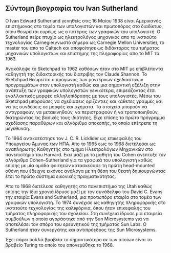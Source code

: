 ## Σύντομη βιογραφία του Ivan Sutherland

Ο Ivan Edward Sutherland γενηθείς στις 16 Μαίου 1938 είναι Αμερικανός επιστήμονας στο τομέα των υπολογιστών και πρωτοπόρος στο διαδίκτυο, όπου θεωρείται ευρέως ως ο πατέρας των γραφικών του υπολογιστή. Ο Sutherland πείρε πτυχίο ως ηλεκτρολόγος μηχανικός απο το ινστιούτο τεχνολογίας Carnegie(γνωστό σήμερα ως Carnegie Mellon Universitie), το master του απο το Caltech και αποφοίτησε ως διδάκτορας του τμήματος μηχανικών υπολογιστών και επιστήμης της πληροφορίας απο το MIT το 1963.

Ανακάληψε το Sketchpad το 1962 καθόσων ήταν στο MIT με επιβλέποντα καθηγητή της διδακτορικής του διατριβής τον  Claude Shannon. Το Sketchpad θεωρείται ο πρόγωνος των μοντέρνων σχεδιαστικών προγραμμάτων στον υπολογιστή καθώς και μια σημαντική εξέλιξη στην ανάπτυξη των γραφικών υπολογιστών γενικότερα, επιρεάζοντας έτσι εναλλακτικές μορφές αλληλεπίδρασης με τους υπολογιστές. Μέσω του Sketchpad μπορούσες να σχεδιάσεις οριζόντιες και κάθετες γραμμές και να τις συνδέσεις σε μορφές και σχήματα. Τα στοιχεία μπορούν να αντιγραφούν, να μετακινηθούν, να περιστραφούν ή να τροποποιηθούν, διατηρώντας τις βασικές τους ιδιότητες. Είχε επίσης το πρώτο πρόγραμμα σχεδίασης παραθύρων και αλγόριθμο αποκοπής, το οποίο επέτρεπε τη μεγέθυνση.

Το 1964 αντικατέστησε τον  J. C. R. Licklider ως επικεφαλής του Υπουργείου Άμυνας των ΗΠΑ. Απο το 1965 εως το 1968 διετέλεσαι ως αναπληρωτής Καθηγητής στο τμήμα Ηλεκτρολόγων Μηχανικών στο πανεπιστήμιο του Harvard. Εκεί μαζί με το μαθητή του Cohen ανέπτυξε τον αλγόριθμο  Cohen–Sutherland για τα γραφικά του υπολογιστή καθώς επίσης με μία ομάδα φοιτητών κατασκεύασε τη πρώτη  head-mounted οθόνη που έδειχνε εικόνες ανάλογα με τη θέση του θεατή δημιουργώντας έτσι το πρώτο σύστημα εικονικής πραγματικότητας.

Απο το 1968 διετέλεσε καθηγητής στο πανεπιστήμιο της Utah καθώς επίσης την ίδια χρονιά ίδρυσε μαζί με τον συνάδελφο του David C. Evans την εταιρία  Evans and Sutherland, μια προτωπόρο εταιρία στο τομέα των γραφικών υπολογιστή. Το 1974 συνέχισε ως καθηγητής πληροφορικής στο ινστιτούτο τεχνολογίας της καλιφόρνια, όπου ήταν επικεφαλής του τμήματος πληροφορικής του σχολείου. Στη συνέχεια ίδρυσε μια εταιρεία συμβούλων  η οποία αγοράστηκε από την Sun Microsystems για να αποτελέσει τον σπόρο του ερευνητικού της τμήματος Sun Labs. Ο Sutherland ήταν συνεργάτης και αντιπρόεδρος της Sun Microsystems.

Έχει πάρει πολλά βραβεία το σημαντικότερο εκ των οποίων είναι το βραβείο Turing το οποίο του απονεμύθηκε το 1968.

